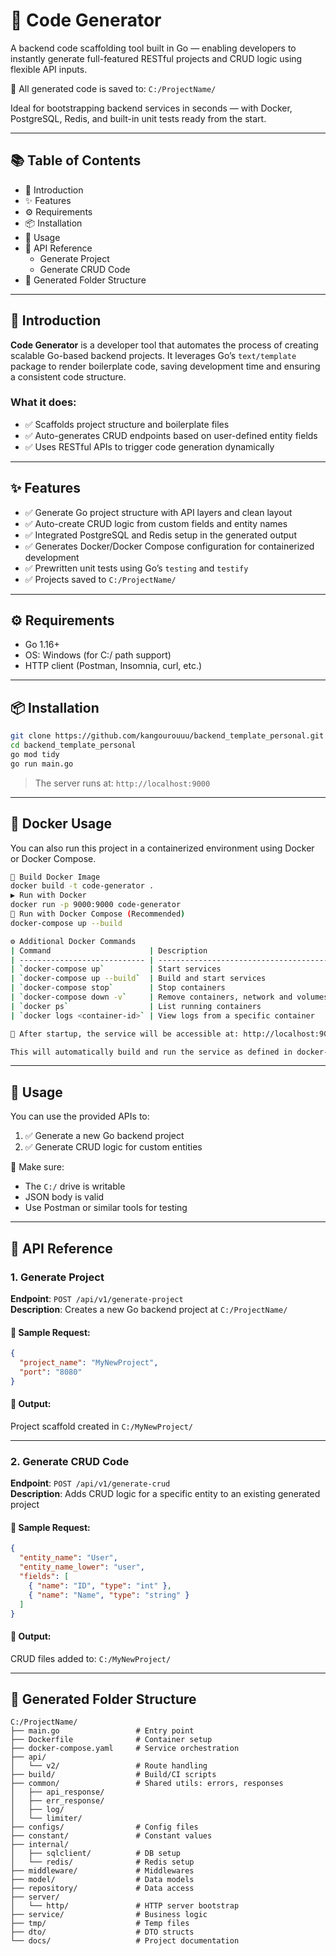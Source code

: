 # 🎉 Code Generator

A backend code scaffolding tool built in Go — enabling developers to instantly generate full-featured RESTful projects and CRUD logic using flexible API inputs.

📍 All generated code is saved to: `C:/ProjectName/`

Ideal for bootstrapping backend services in seconds — with Docker, PostgreSQL, Redis, and built-in unit tests ready from the start.

---

## 📚 Table of Contents
- 🔰 Introduction
- ✨ Features
- ⚙️ Requirements
- 📦 Installation
- 🚀 Usage
- 🧩 API Reference
  - Generate Project
  - Generate CRUD Code
- 📁 Generated Folder Structure

---

## 🔰 Introduction

**Code Generator** is a developer tool that automates the process of creating scalable Go-based backend projects. It leverages Go’s `text/template` package to render boilerplate code, saving development time and ensuring a consistent code structure.

### What it does:
- ✅ Scaffolds project structure and boilerplate files
- ✅ Auto-generates CRUD endpoints based on user-defined entity fields
- ✅ Uses RESTful APIs to trigger code generation dynamically

---

## ✨ Features
- ✅ Generate Go project structure with API layers and clean layout
- ✅ Auto-create CRUD logic from custom fields and entity names
- ✅ Integrated PostgreSQL and Redis setup in the generated output
- ✅ Generates Docker/Docker Compose configuration for containerized development
- ✅ Prewritten unit tests using Go’s `testing` and `testify`
- ✅ Projects saved to `C:/ProjectName/`

---

## ⚙️ Requirements
- Go 1.16+
- OS: Windows (for C:/ path support)
- HTTP client (Postman, Insomnia, curl, etc.)

---

## 📦 Installation

```bash
git clone https://github.com/kangourouuu/backend_template_personal.git
cd backend_template_personal
go mod tidy
go run main.go
```

> The server runs at: `http://localhost:9000`

---

## 🐳 Docker Usage

You can also run this project in a containerized environment using Docker or Docker Compose.

```bash
🔨 Build Docker Image
docker build -t code-generator .
▶️ Run with Docker
docker run -p 9000:9000 code-generator
🧱 Run with Docker Compose (Recommended)
docker-compose up --build

⚙️ Additional Docker Commands
| Command                      | Description                                |
| ---------------------------- | ------------------------------------------ |
| `docker-compose up`          | Start services                             |
| `docker-compose up --build`  | Build and start services                   |
| `docker-compose stop`        | Stop containers                            |
| `docker-compose down -v`     | Remove containers, network and volumes     |
| `docker ps`                  | List running containers                    |
| `docker logs <container-id>` | View logs from a specific container        |

📌 After startup, the service will be accessible at: http://localhost:9000

This will automatically build and run the service as defined in docker-compose.yml.
```
---

## 🚀 Usage

You can use the provided APIs to:

1. ✅ Generate a new Go backend project
2. ✅ Generate CRUD logic for custom entities

📌 Make sure:
- The `C:/` drive is writable
- JSON body is valid
- Use Postman or similar tools for testing

---

## 🧩 API Reference

### 1. Generate Project

**Endpoint**: `POST /api/v1/generate-project`  
**Description**: Creates a new Go backend project at `C:/ProjectName/`

#### 📨 Sample Request:
```json
{
  "project_name": "MyNewProject",
  "port": "8080"
}
```

#### 📁 Output:
Project scaffold created in `C:/MyNewProject/`

---

### 2. Generate CRUD Code

**Endpoint**: `POST /api/v1/generate-crud`  
**Description**: Adds CRUD logic for a specific entity to an existing generated project

#### 📨 Sample Request:
```json
{
  "entity_name": "User",
  "entity_name_lower": "user",
  "fields": [
    { "name": "ID", "type": "int" },
    { "name": "Name", "type": "string" }
  ]
}
```

#### 📁 Output:
CRUD files added to: `C:/MyNewProject/`

---

## 📁 Generated Folder Structure

```
C:/ProjectName/
├── main.go                 # Entry point
├── Dockerfile              # Container setup
├── docker-compose.yaml     # Service orchestration
├── api/
│   └── v2/                 # Route handling
├── build/                  # Build/CI scripts
├── common/                 # Shared utils: errors, responses
│   ├── api_response/
│   ├── err_response/
│   ├── log/
│   └── limiter/
├── configs/                # Config files
├── constant/               # Constant values
├── internal/
│   ├── sqlclient/          # DB setup
│   └── redis/              # Redis setup
├── middleware/             # Middlewares
├── model/                  # Data models
├── repository/             # Data access
├── server/
│   └── http/               # HTTP server bootstrap
├── service/                # Business logic
├── tmp/                    # Temp files
├── dto/                    # DTO structs
└── docs/                   # Project documentation
```
